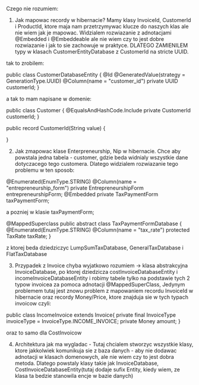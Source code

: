 Czego nie rozumiem:

1) Jak mapowac recordy w hibernacie?
Mamy klasy InvoiceId, CustomerId i ProductId, ktore maja nam przetrzymywac
klucze do naszych klas ale nie wiem jak je mapowac. Widzialem rozwiazanie
z adnotacjami @Embedded i @Embeddeable ale nie wiem czy to jest dobre rozwiazanie
i jak to sie zachowuje w praktyce. DLATEGO ZAMIENILEM typy w klasach CustomerEntityDatabase
z CustomerId na stricte UUID.

tak to zrobilem:

public class CustomerDatabaseEntity {
    @Id
    @GeneratedValue(strategy = GenerationType.UUID)
    @Column(name = "customer_id")
    private UUID customerId;
}


a tak to mam napisane w domenie:

public class Customer {
@EqualsAndHashCode.Include
    private CustomerId customerId;
}

public record CustomerId(String value) {

}




2) Jak zmapowac klase Enterpreneurship, Nip w hibernacie.
Chce aby powstala jedna tabela - customer, gdzie beda
widnialy wszystkie dane dotyczacego tego customera.
Dlatego widzialem rozwiazanie tego problemu w ten sposob:

   

@Enumerated(EnumType.STRING)
@Column(name = "entrepreneurship_form")
private EntrepreneurshipForm entrepreneurshipForm;
@Embedded
private TaxPaymentForm taxPaymentForm;


a pozniej w klasie taxPaymentForm;

@MappedSuperclass
public abstract class TaxPaymentFormDatabase {
@Enumerated(EnumType.STRING)
@Column(name = "tax_rate")
protected TaxRate taxRate;
}

z ktorej beda dziedziczyc LumpSumTaxDatabase, GeneralTaxDatabase i FlatTaxDatabase




3) Przypadek z Invoice chyba wyjatkowo rozumiem -> klasa abstrakcyjna
InvoiceDatabase, po ktorej dziedzicza costInvoiceDatabaseEntity
i incomeInvoiceDatabaseEntity i robimy tabele tylko na podstawie
tych 2 typow invoicea za pomoca adnotacji @MappedSuperClass, 
Jedynym problemem tutaj jest znowu problem z mapowaniem recordu InvoiceId
w hibernacie oraz recordy Money/Price, ktore znajduja sie w tych 
typach invoicow
czyli:


public class IncomeInvoice extends Invoice{
private final InvoiceType invoiceType = InvoiceType.INCOME_INVOICE;
    private Money amount;
}
 

oraz to samo dla CostInvoicow


4) Architektura jak ma wygladac - Tutaj chcialem stworzyc wszystkie klasy,
ktore jakkolwiek komunikuja sie z baza danych - aby nie dodawac adnotacji
w klasach domenowych, ale nie wiem czy to jest dobra metoda. Dlatego
powstaly klasy takie jak InvoiceDatabase,
CostInvoiceDatabaseEntity(tutaj dodaje sufix Entity, kiedy wiem, ze
klasa ta bedzie stanowila encje w bazie danych)











